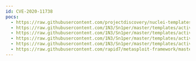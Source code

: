 ```yaml
---
id: CVE-2020-11738
pocs:
  - https://raw.githubusercontent.com/projectdiscovery/nuclei-templates/master/cves/2020/CVE-2020-11738.yaml
  - https://raw.githubusercontent.com/1N3/Sn1per/master/templates/active/CVE-2020-11738_-_WordPress_Duplicator_plugin_Directory_Traversal.sh
  - https://raw.githubusercontent.com/1N3/Sn1per/master/templates/active/CVE-2020-11738_-_WordPress_Duplicator_plugin_Directory_Traversal_2.sh
  - https://raw.githubusercontent.com/1N3/Sn1per/master/templates/active/CVE-2020-11738_-_WordPress_Duplicator_plugin_Directory_Traversal_3.sh
  - https://raw.githubusercontent.com/1N3/Sn1per/master/templates/active/CVE-2020-11738_-_WordPress_Duplicator_plugin_Directory_Traversal_4.sh  
  - https://raw.githubusercontent.com/rapid7/metasploit-framework/master/modules/auxiliary/scanner/http/wp_duplicator_file_read.rb
---
```

